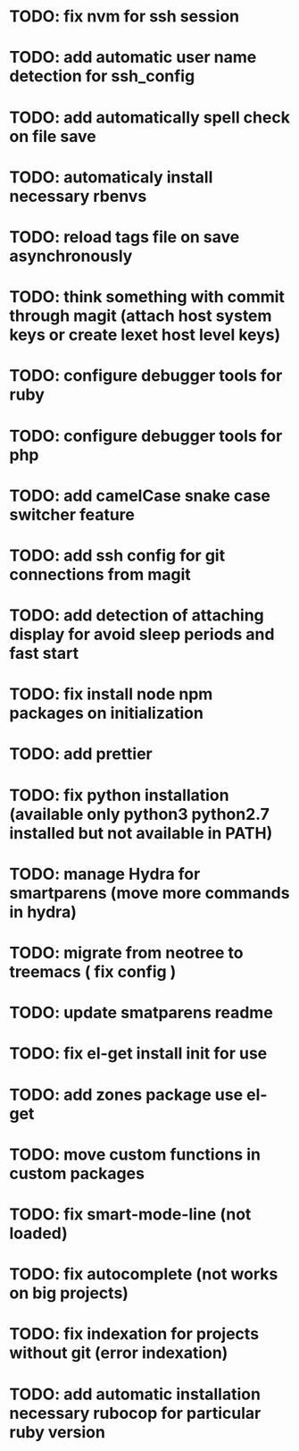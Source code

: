 # TODO: fix nvm for ssh session
# TODO: add automatic user name detection for ssh_config
# TODO: add automatically spell check on file save
# TODO: automaticaly install necessary rbenvs
# TODO: reload tags file on save asynchronously
# TODO: think something with commit through magit (attach host system keys or create lexet host level keys)
# TODO: configure debugger tools for ruby
# TODO: configure debugger tools for php
# TODO: add camelCase snake case switcher feature
# TODO: add ssh config for git connections from magit
# TODO: add detection of attaching display for avoid sleep periods and fast start
# TODO: fix install node npm packages on initialization
# TODO: add prettier
# TODO: fix python installation (available only python3 python2.7 installed but not available in PATH)
# TODO: manage Hydra for smartparens (move more commands in hydra)
# TODO: migrate from neotree to treemacs ( fix config )
# TODO: update smatparens readme
# TODO: fix el-get install init for use
# TODO: add zones package use el-get
# TODO: move custom functions in custom packages
# TODO: fix smart-mode-line (not loaded)
# TODO: fix autocomplete (not works on big projects)
# TODO: fix indexation for projects without git (error indexation)
# TODO: add automatic installation necessary rubocop for particular ruby version
